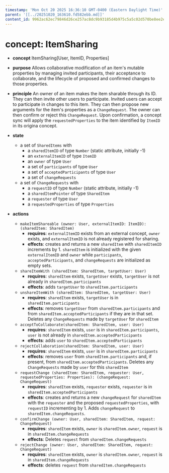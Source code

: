 ```yaml
---
timestamp: 'Mon Oct 20 2025 16:36:10 GMT-0400 (Eastern Daylight Time)'
parent: '[[../20251020_163610.fd582ebb.md]]'
content_id: 9962ac62ec79846d26ce257ac8dc9b93185d4b975c5a5c02d570be8ee2ec5a1b
---
```


# concept: ItemSharing

* **concept** ItemSharing\[User, ItemID, Properties]

* **purpose** Allows collaborative modification of an item's mutable properties by managing invited participants, their acceptance to collaborate, and the lifecycle of proposed and confirmed changes to those properties.

* **principle** An owner of an item makes the item sharable through its ID. They can then invite other users to participate. Invited users can accept to participate in changes to this item. They can then propose new arguments for the item's properties as a `ChangeRequest`. The owner can then confirm or reject this `ChangeRequest`. Upon confirmation, a concept sync will apply the `requestedProperties` to the item identified by `ItemID` in its origina concept.

* **state**
  * a set of `SharedItems` with
    * a `sharedItemID` of type `Number` (static attribute, initially -1)
    * an `externalItemID` of type `ItemID`
    * an `owner` of type `User`
    * a set of `participants` of type `User`
    * a set of `acceptedParticipants` of type `User`
    * a set of `changeRequests`
  * a set of `ChangeRequests` with
    * a `requestID` of type `Number` (static attribute, initially -1)
    * a `sharedItemPointer` of type `SharedItem`
    * a `requester` of type `User`
    * a `requestedProperties` of type `Properties`

* **actions**
  * `makeItemShareable (owner: User, externalItemID: ItemID): (sharedItem: SharedItem)`
    * **requires**: `externalItemID` exists from an external concept, `owner` exists, and `externalItemID` is not already registered for sharing.
    * **effects**: creates and returns a new `sharedItem` with `sharedItemID` increments by 1.  `sharedItem` is initialized with the given `externalItemID` and `owner` while `participants`, `acceptedParticipants`, and `changeRequests` are initialized as empty sets.
  * `shareItemWith (sharedItem: SharedItem, targetUser: User)`
    * **requires**: `sharedItem` exists, `targetUser` exists, `targetUser` is not already in `sharedItem.participants`
    * **effects**: adds `targetUser` to `sharedItem.participants`
  * `unshareItemWith (sharedItem: SharedItem, targetUser: User)`
    * **requires**: `sharedItem` exists, `targetUser` is in `sharedItem.participants`
    * **effects**: removes `targetUser` from `sharedItem.participants` and from `sharedItem.acceptedParticipants` if they are in that set. Deletes any `ChangeRequests` made by `targetUser` for `sharedItem`
  * `acceptToCollaborate(sharedItem: SharedItem, user: User)`
    * **requires**: `sharedItem` exists, `user` is in `sharedItem.participants`, `user` is not already in `sharedItem.acceptedParticipants`
    * **effects**: adds `user` to `sharedItem.acceptedParticipants`
  * `rejectCollaboration(sharedItem: SharedItem, user: User)`
    * **requires**: `sharedItem` exists, `user` is in `sharedItem.participants`
    * **effects**: removes `user` from `sharedItem.participants` and, if present, from `sharedItem.acceptedParticipants`. Deletes any `ChangeRequests` made by `user` for this `sharedItem`
  * `requestChange (sharedItem: SharedItem, requester: User, requestedProperties: Properties): (changeRequest: ChangeRequest)`
    * **requires**: `sharedItem` exists, `requester` exists, `requester` is in `sharedItem.acceptedParticipants`
    * **effects**: creates and returns a new `changeRequest` for `sharedItem` with the `requester` and the proposed `requestedProperties`, with `requestID` incrementing by 1. Adds `changeRequest` to `sharedItem.changeRequests`.
  * `confirmChange (owner: User, sharedItem: SharedItem, request: ChangeRequest)`
    * **requires**: `sharedItem` exists, `owner` is `sharedItem.owner`, `request` is in `sharedItem.changeRequests`
    * **effects**: Deletes `request` from `sharedItem.changeRequests`
  * `rejectChange (owner: User, sharedItem: SharedItem, request: ChangeRequest)`
    * **requires**: `sharedItem` exists, `owner` is `sharedItem.owner`, `request` is in `sharedItem.changeRequests`
    * **effects**: deletes `request` from `sharedItem.changeRequests`
